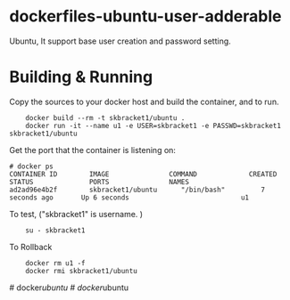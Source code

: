 # dockerfiles-ubuntu-user-adderable
Ubuntu, It support base user creation and password setting.

# Building & Running

Copy the sources to your docker host and build the container, and to run.
```
	docker build --rm -t skbracket1/ubuntu .
	docker run -it --name u1 -e USER=skbracket1 -e PASSWD=skbracket1 skbracket1/ubuntu
```
Get the port that the container is listening on:

```
# docker ps
CONTAINER ID        IMAGE               COMMAND             CREATED             STATUS              PORTS               NAMES
ad2ad96e4b2f        skbracket1/ubuntu      "/bin/bash"         7 seconds ago       Up 6 seconds                            u1
```

To test, ("skbracket1" is username. )
```
	su - skbracket1
```
To Rollback
```
    docker rm u1 -f
    docker rmi skbracket1/ubuntu
```
#   d o c k e r _ u b u n t u  
 #   d o c k e r _ u b u n t u  
 